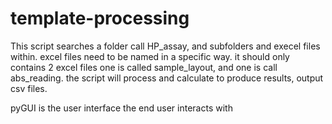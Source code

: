 # template-processing

This script searches a folder call HP_assay, and subfolders and execel files within. excel files need to be named in a specific way. it should only contains 2 excel files
one is called sample_layout, and one is call abs_reading.
the script will process and calculate to produce results, output csv files.

pyGUI is the user interface the end user interacts with
